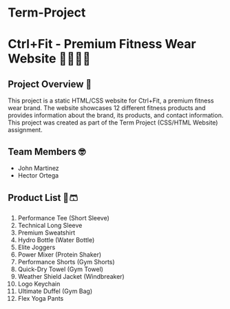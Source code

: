# Term-Project

# Ctrl+Fit - Premium Fitness Wear Website 💪🏃‍♂️💨

## Project Overview 📝
This project is a static HTML/CSS website for Ctrl+Fit, a premium fitness wear brand. The website showcases 12 different fitness products and provides information about the brand, its products, and contact information. This project was created as part of the Term Project (CSS/HTML Website) assignment.

## Team Members 🤓
- John Martinez
- Hector Ortega

## Product List 👕🩳
1. Performance Tee (Short Sleeve)
2. Technical Long Sleeve
3. Premium Sweatshirt
4. Hydro Bottle (Water Bottle)
5. Elite Joggers
6. Power Mixer (Protein Shaker)
7. Performance Shorts (Gym Shorts)
8. Quick-Dry Towel (Gym Towel)
9. Weather Shield Jacket (Windbreaker)
10. Logo Keychain
11. Ultimate Duffel (Gym Bag)
12. Flex Yoga Pants

